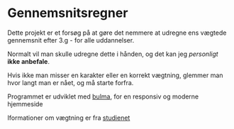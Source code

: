 # Gennemsnitsregner
Dette projekt er et forsøg på at gøre det nemmere at udregne ens vægtede gennemsnit efter 3.g - for alle uddannelser.

Normalt vil man skulle udregne dette i hånden, og det kan jeg *personligt*  **ikke anbefale**. 

Hvis ikke man misser en karakter eller en korrekt vægtning, glemmer man hvor langt man er nået, og må starte forfra.

Programmet er udviklet med [bulma](https://Bulma.io/), for en responsiv og moderne hjemmeside

Iformationer om vægtning er fra [studienet](https://www.studienet.dk/guide-til-gymnasiet/karakterer-bonus-og-gennemsnit)
